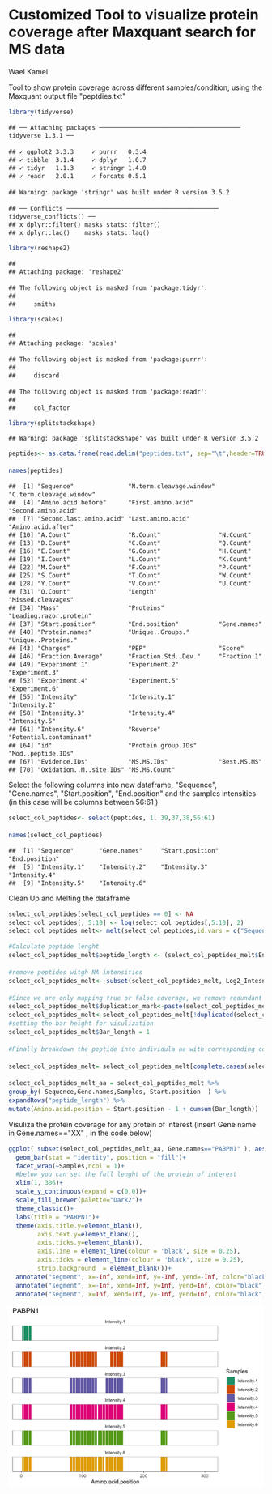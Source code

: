 Customized Tool to visualize protein coverage after Maxquant search for MS data
================
Wael Kamel

Tool to show protein coverage across different samples/condition, using the Maxquant output file "peptdies.txt"

``` r
library(tidyverse)
```

    ## ── Attaching packages ─────────────────────────────────────── tidyverse 1.3.1 ──

    ## ✓ ggplot2 3.3.3     ✓ purrr   0.3.4
    ## ✓ tibble  3.1.4     ✓ dplyr   1.0.7
    ## ✓ tidyr   1.1.3     ✓ stringr 1.4.0
    ## ✓ readr   2.0.1     ✓ forcats 0.5.1

    ## Warning: package 'stringr' was built under R version 3.5.2

    ## ── Conflicts ────────────────────────────────────────── tidyverse_conflicts() ──
    ## x dplyr::filter() masks stats::filter()
    ## x dplyr::lag()    masks stats::lag()

``` r
library(reshape2)
```

    ## 
    ## Attaching package: 'reshape2'

    ## The following object is masked from 'package:tidyr':
    ## 
    ##     smiths

``` r
library(scales)
```

    ## 
    ## Attaching package: 'scales'

    ## The following object is masked from 'package:purrr':
    ## 
    ##     discard

    ## The following object is masked from 'package:readr':
    ## 
    ##     col_factor

``` r
library(splitstackshape)
```

    ## Warning: package 'splitstackshape' was built under R version 3.5.2

``` r
peptides<- as.data.frame(read.delim("peptides.txt", sep="\t",header=TRUE))

names(peptides)
```

    ##  [1] "Sequence"               "N.term.cleavage.window" "C.term.cleavage.window"
    ##  [4] "Amino.acid.before"      "First.amino.acid"       "Second.amino.acid"     
    ##  [7] "Second.last.amino.acid" "Last.amino.acid"        "Amino.acid.after"      
    ## [10] "A.Count"                "R.Count"                "N.Count"               
    ## [13] "D.Count"                "C.Count"                "Q.Count"               
    ## [16] "E.Count"                "G.Count"                "H.Count"               
    ## [19] "I.Count"                "L.Count"                "K.Count"               
    ## [22] "M.Count"                "F.Count"                "P.Count"               
    ## [25] "S.Count"                "T.Count"                "W.Count"               
    ## [28] "Y.Count"                "V.Count"                "U.Count"               
    ## [31] "O.Count"                "Length"                 "Missed.cleavages"      
    ## [34] "Mass"                   "Proteins"               "Leading.razor.protein" 
    ## [37] "Start.position"         "End.position"           "Gene.names"            
    ## [40] "Protein.names"          "Unique..Groups."        "Unique..Proteins."     
    ## [43] "Charges"                "PEP"                    "Score"                 
    ## [46] "Fraction.Average"       "Fraction.Std..Dev."     "Fraction.1"            
    ## [49] "Experiment.1"           "Experiment.2"           "Experiment.3"          
    ## [52] "Experiment.4"           "Experiment.5"           "Experiment.6"          
    ## [55] "Intensity"              "Intensity.1"            "Intensity.2"           
    ## [58] "Intensity.3"            "Intensity.4"            "Intensity.5"           
    ## [61] "Intensity.6"            "Reverse"                "Potential.contaminant" 
    ## [64] "id"                     "Protein.group.IDs"      "Mod..peptide.IDs"      
    ## [67] "Evidence.IDs"           "MS.MS.IDs"              "Best.MS.MS"            
    ## [70] "Oxidation..M..site.IDs" "MS.MS.Count"

Select the following columns into new dataframe, "Sequence", "Gene.names", "Start.position", "End.position" and the samples intensities (in this case will be columns between 56:61 )

``` r
select_col_peptides<- select(peptides, 1, 39,37,38,56:61)

names(select_col_peptides)
```

    ##  [1] "Sequence"       "Gene.names"     "Start.position" "End.position"  
    ##  [5] "Intensity.1"    "Intensity.2"    "Intensity.3"    "Intensity.4"   
    ##  [9] "Intensity.5"    "Intensity.6"

Clean Up and Melting the dataframe

``` r
select_col_peptides[select_col_peptides == 0] <- NA
select_col_peptides[, 5:10] <- log(select_col_peptides[,5:10], 2)
select_col_peptides_melt<- melt(select_col_peptides,id.vars = c("Sequence","Gene.names", "Start.position", "End.position"  ), value.name = "Log2_Intesnsity", variable.name = "Samples" )
```

``` r
#Calculate peptide lenght
select_col_peptides_melt$peptide_length <- (select_col_peptides_melt$End.position -select_col_peptides_melt$Start.position)+1

#remove peptides witgh NA intensities
select_col_peptides_melt<- subset(select_col_peptides_melt, Log2_Intesnsity>0  )

#Since we are only mapping true or false coverage, we remove redundant peptide
select_col_peptides_melt$duplication_mark<-paste(select_col_peptides_melt$Samples,select_col_peptides_melt$Gene.names,select_col_peptides_melt$Sequence)
select_col_peptides_melt<-select_col_peptides_melt[!duplicated(select_col_peptides_melt$duplication_mark), ]
#setting the bar height for visulization
select_col_peptides_melt$Bar_length = 1

#Finally breakdown the peptide into individula aa with corresponding corrdinates  

select_col_peptides_melt= select_col_peptides_melt[complete.cases(select_col_peptides_melt), ]

select_col_peptides_melt_aa = select_col_peptides_melt %>%
group_by( Sequence,Gene.names,Samples, Start.position  ) %>%
expandRows("peptide_length") %>%
mutate(Amino.acid.position = Start.position - 1 + cumsum(Bar_length)) 
```

Visuliza the protein coverage for any protein of interest (insert Gene name in Gene.names=="XX" , in the code below)

``` r
ggplot( subset(select_col_peptides_melt_aa, Gene.names=="PABPN1" ), aes(x=Amino.acid.position,y= Bar_length, fill=Samples)) +
  geom_bar(stat = "identity", position = "fill")+
  facet_wrap(~Samples,ncol = 1)+
  #below you can set the full lenght of the protein of interest
  xlim(1, 306)+
  scale_y_continuous(expand = c(0,0))+
  scale_fill_brewer(palette="Dark2")+
  theme_classic()+
  labs(title = "PABPN1")+
  theme(axis.title.y=element_blank(),
        axis.text.y=element_blank(),
        axis.ticks.y=element_blank(), 
        axis.line = element_line(colour = 'black', size = 0.25),
        axis.ticks = element_line(colour = 'black', size = 0.25),
        strip.background  = element_blank())+
  annotate("segment", x=-Inf, xend=Inf, y=-Inf, yend=-Inf, color="black",size=0.25, linetype="solid")+
  annotate("segment", x=-Inf, xend=Inf, y=Inf, yend=Inf, color="black",size=0.25, linetype="solid")+
  annotate("segment", x=Inf, xend=Inf, y=-Inf, yend=Inf, color="black",size=0.25, linetype="solid")
```

![](unnamed-chunk-6-1.png)
